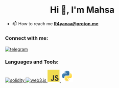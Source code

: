 <h1 align="center">Hi 👋, I'm Mahsa</h1>

- 📫 How to reach me **R4yanaa@proton.me**

<h3 align="left">Connect with me:</h3>
<p align="left">
<a href="https://t.me/R4yana" target="blank"><img align="center" src="https://upload.wikimedia.org/wikipedia/commons/thumb/8/83/Telegram_2019_Logo.svg/75px-Telegram_2019_Logo.svg.png" alt="telegram" height="40" width="40" /></a>
</p>
<h3 align="left">Languages and Tools:</h3>
<p align="left"> 
 <a href="https://soliditylang.org" target="_blank" rel="noreferrer"> <img
                        src="https://upload.wikimedia.org/wikipedia/commons/9/98/Solidity_logo.svg" alt="solidity" width="40"
                        height="40" /> </a>
<a href="https://web3js.org" target="_blank" rel="noreferrer"> <img src="https://seeklogo.com/images/W/web3js-logo-62DEE79B50-seeklogo.com.png" alt="web3.js" width="40" height="40"/> </a>
<a href="https://developer.mozilla.org/en-US/docs/Web/JavaScript](https://www.javascript.com/" target="_blank" rel="noreferrer"> <img src="https://raw.githubusercontent.com/devicons/devicon/master/icons/javascript/javascript-original.svg" alt="javascript" width="40" height="40"/> </a> 
<a href="https://www.python.org" target="_blank" rel="noreferrer"> <img src="https://raw.githubusercontent.com/devicons/devicon/master/icons/python/python-original.svg" alt="python" width="40" height="40"/> </a> </p>
 </p>
